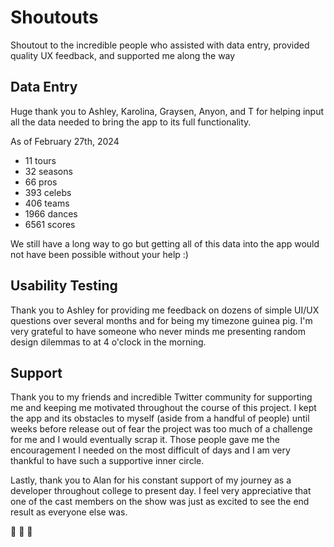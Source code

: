 # Shoutouts

Shoutout to the incredible people who assisted with data entry, provided quality UX feedback, and supported me along the way

## Data Entry

Huge thank you to Ashley, Karolina, Graysen, Anyon, and T for helping input all the data needed to bring the app to its full functionality.

As of February 27th, 2024

-   11 tours
-   32 seasons
-   66 pros
-   393 celebs
-   406 teams
-   1966 dances
-   6561 scores

We still have a long way to go but getting all of this data into the app would not have been possible without your help :)

## Usability Testing

Thank you to Ashley for providing me feedback on dozens of simple UI/UX questions over several months and for being my timezone guinea pig. I'm very grateful to have someone who never minds me presenting random design dilemmas to at 4 o'clock in the morning.

## Support

Thank you to my friends and incredible Twitter community for supporting me and keeping me motivated throughout the course of this project. I kept the app and its obstacles to myself (aside from a handful of people) until weeks before release out of fear the project was too much of a challenge for me and I would eventually scrap it. Those people gave me the encouragement I needed on the most difficult of days and I am very thankful to have such a supportive inner circle.

Lastly, thank you to Alan for his constant support of my journey as a developer throughout college to present day. I feel very appreciative that one of the cast members on the show was just as excited to see the end result as everyone else was.

🤍 🤍 🤍
